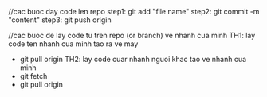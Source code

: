 //cac buoc day code len repo
step1: git add "file name"
step2: git commit -m "content"
step3: git push origin <name branch>

//cac buoc de lay code tu tren repo (or branch) ve nhanh cua minh
TH1: lay code ten nhanh cua minh tao ra ve may 
- git pull origin <ten branch>
TH2: lay code cuar nhanh nguoi khac tao ve nhanh cua minh
- git fetch
- git pull origin <ten branch>
